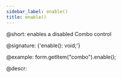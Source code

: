 ```yaml
---
sidebar_label: enable()
title: enable()
---          
```


@short: enables a disabled Combo control

@signature: {'enable(): void;'}

@example:
form.getItem("combo").enable();

@descr:
